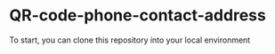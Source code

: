 # QR-code-phone-contact-address

To start, you can clone this repository into your local environment

